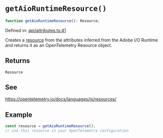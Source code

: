 # `getAioRuntimeResource()`

```ts
function getAioRuntimeResource(): Resource;
```

Defined in: [api/attributes.ts:41](https://github.com/adobe/commerce-integration-starter-kit/blob/7bab865cdac63499cf83c46b58de1aec6528b17f/packages/aio-sk-lib-telemetry/source/api/attributes.ts#L41)

Creates a [resource](https://open-telemetry.github.io/opentelemetry-js/interfaces/_opentelemetry_sdk-node.resources.Resource.html)
from the attributes inferred from the Adobe I/O Runtime and returns it as an OpenTelemetry Resource object.

## Returns

`Resource`

## See

https://opentelemetry.io/docs/languages/js/resources/

## Example

```ts
const resource = getAioRuntimeResource();
// use this resource in your OpenTelemetry configuration
```

